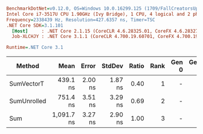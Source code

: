 ``` ini

BenchmarkDotNet=v0.12.0, OS=Windows 10.0.16299.125 (1709/FallCreatorsUpdate/Redstone3)
Intel Core i7-3517U CPU 1.90GHz (Ivy Bridge), 1 CPU, 4 logical and 2 physical cores
Frequency=2338439 Hz, Resolution=427.6357 ns, Timer=TSC
.NET Core SDK=3.1.101
  [Host]     : .NET Core 2.1.15 (CoreCLR 4.6.28325.01, CoreFX 4.6.28327.02), X64 RyuJIT
  Job-XLCHJY : .NET Core 3.1.1 (CoreCLR 4.700.19.60701, CoreFX 4.700.19.60801), X64 RyuJIT

Runtime=.NET Core 3.1  

```
|      Method |       Mean |   Error |  StdDev | Ratio | Rank | Gen 0 | Gen 1 | Gen 2 | Allocated |
|------------ |-----------:|--------:|--------:|------:|-----:|------:|------:|------:|----------:|
|  SumVectorT |   439.1 ns | 2.00 ns | 1.87 ns |  0.40 |    1 |     - |     - |     - |         - |
| SumUnrolled |   751.4 ns | 3.51 ns | 3.29 ns |  0.69 |    2 |     - |     - |     - |         - |
|         Sum | 1,091.7 ns | 3.27 ns | 2.90 ns |  1.00 |    3 |     - |     - |     - |         - |
